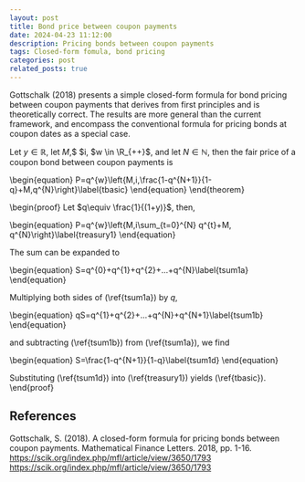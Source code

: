 ```yaml
---
layout: post
title: Bond price between coupon payments  
date: 2024-04-23 11:12:00
description: Pricing bonds between coupon payments
tags: Closed-form fomula, bond pricing
categories: post
related_posts: true
---
```

Gottschalk (2018) presents a simple closed-form formula for bond pricing between coupon payments that derives from first principles and is theoretically correct. The results are more general than the current framework, and encompass the conventional formula for pricing  bonds at coupon dates as a special case.

Let $y\in \mathbb{R}$, let $M$,$ $i, $w \in \R_{++}$, and let $N\in \mathbb{N}$, then the fair price of a coupon bond between coupon payments is

\begin{equation}
P=q^{w}\left\{M\,i\,\frac{1-q^{N+1}}{1-q}+M\,q^{N}\right\}\label{tbasic}
\end{equation}
\end{theorem}

\begin{proof}
Let $q\equiv \frac{1}{(1+y)}$, then,

\begin{equation}
P=q^{w}\left\{M\,i\sum_{t=0}^{N} q^{t}+M\, q^{N}\right\}\label{treasury1}
\end{equation} 

The sum can be expanded to

\begin{equation}
S=q^{0}+q^{1}+q^{2}+...+q^{N}\label{tsum1a}
\end{equation}

Multiplying both sides of (\ref{tsum1a}) by $q$,

\begin{equation}
qS=q^{1}+q^{2}+...+q^{N}+q^{N+1}\label{tsum1b}
\end{equation}

and subtracting (\ref{tsum1b}) from (\ref{tsum1a}), we find

\begin{equation}
S=\frac{1-q^{N+1}}{1-q}\label{tsum1d}
\end{equation}

Substituting (\ref{tsum1d}) into (\ref{treasury1}) yields (\ref{tbasic}).
\end{proof}
                                                                        
## References

Gottschalk, S. (2018). A closed-form formula for pricing bonds between coupon payments. Mathematical Finance Letters. 2018, pp. 1-16.
<a href="https://scik.org/index.php/mfl/article/view/3650/1793">https://scik.org/index.php/mfl/article/view/3650/1793</a>
<a href="https://repository.mdx.ac.uk/item/87qzz">https://scik.org/index.php/mfl/article/view/3650/1793</a>
